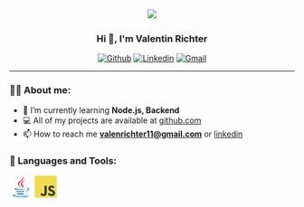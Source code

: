 <div id="header" align="center">
  <img src="https://media.npr.org/assets/img/2023/01/14/this-is-fine_sq-0bd6d8072e991dc4708be3668cd480ae7df18a11-s800-c85.jpg" width="125" />
  <h3 align="center">Hi 👋, I'm Valentin Richter</h3>
  
[![Github](https://img.shields.io/badge/-Github-000?style=flat&logo=Github&logoColor=white)](https://github.com/valrichter)
[![Linkedin](https://img.shields.io/badge/-LinkedIn-blue?style=flat&logo=Linkedin&logoColor=white)](https://www.linkedin.com/in/valrichter)
[![Gmail](https://img.shields.io/badge/-Gmail-c14438?style=flat&logo=Gmail&logoColor=white)](mailto:valenrichter11@gmail.com)
  
</div>

---

### 👨‍💻 About me:
  - 🌱 I’m currently learning **Node.js, Backend**
  - 💻 All of my projects are available at [github.com](github.com/valrichter)
  - 📫 How to reach me **valenrichter11@gmail.com** or [linkedin](https://linkedin.com/in/valrichter)

<div aling="left">
  <h3>🔨 Languages and Tools:</h3/
    <div>
    <img src="https://github.com/devicons/devicon/blob/master/icons/java/java-original.svg" width="40" />
    <img src="https://github.com/devicons/devicon/blob/master/icons/javascript/javascript-original.svg" width="40" />
    </div>
</div>
